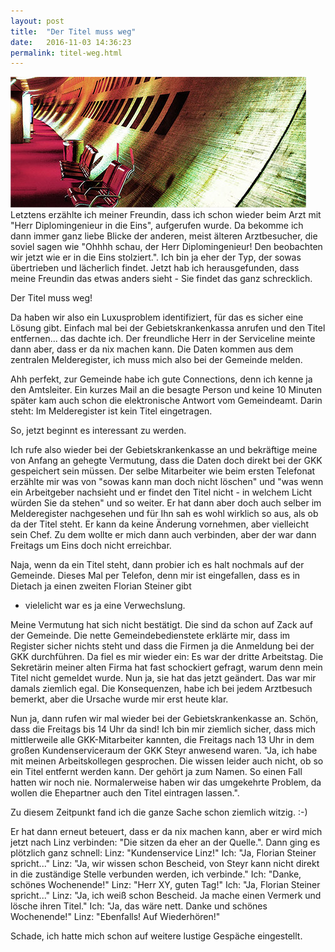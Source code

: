 ```yaml
---
layout: post
title:  "Der Titel muss weg"
date:   2016-11-03 14:36:23
permalink: titel-weg.html
---
```

<span class="image featured"><img src="images/pic02.jpg" alt=""></span>
Letztens erzählte ich meiner Freundin, dass ich schon wieder beim Arzt mit "Herr Diplomingenieur in die Eins", aufgerufen wurde.
Da bekomme ich dann immer ganz liebe Blicke der anderen, meist älteren Arztbesucher, die soviel sagen wie 
"Ohhhh schau, der Herr Diplomingenieur! Den beobachten wir jetzt wie er in die Eins stolziert.".
Ich bin ja eher der Typ, der sowas übertrieben und lächerlich findet. 
Jetzt hab ich herausgefunden, dass meine Freundin das etwas anders sieht - 
Sie findet das ganz schrecklich. 

Der Titel muss weg!

Da haben wir also ein Luxusproblem identifiziert, für das es sicher eine Lösung gibt. 
Einfach mal bei der Gebietskrankenkassa anrufen und den Titel entfernen... das dachte ich.
Der freundliche Herr in der Serviceline meinte dann aber, dass er da nix machen kann.
Die Daten kommen aus dem zentralen Melderegister, ich muss mich also bei der Gemeinde melden.


Ahh perfekt, zur Gemeinde habe ich gute Connections, denn ich kenne ja den Amtsleiter.
Ein kurzes Mail an die besagte Person und keine 10 Minuten später kam auch schon die elektronische Antwort vom Gemeindeamt.
Darin steht: Im Melderegister ist kein Titel eingetragen.

So, jetzt beginnt es interessant zu werden.

Ich rufe also wieder bei der Gebietskrankenkasse an und bekräftige meine von Anfang an gehegte Vermutung, 
dass die Daten doch direkt bei der GKK gespeichert sein müssen. 
Der selbe Mitarbeiter wie beim ersten Telefonat erzählte mir was von "sowas kann man doch nicht löschen" und 
"was wenn ein Arbeitgeber nachsieht und er findet den Titel nicht - in welchem Licht würden Sie da stehen" und so weiter.
Er hat dann aber doch auch selber im Melderegister nachgesehen und für Ihn sah es wohl wirklich so aus, als ob da der Titel steht.
Er kann da keine Änderung vornehmen, aber vielleicht sein Chef. 
Zu dem wollte er mich dann auch verbinden, aber der war dann Freitags um Eins doch nicht erreichbar.

Naja, wenn da ein Titel steht, dann probier ich es halt nochmals auf der Gemeinde.
Dieses Mal per Telefon, denn mir ist eingefallen, dass es in Dietach ja einen zweiten Florian Steiner gibt
- vielelicht war es ja eine Verwechslung.

Meine Vermutung hat sich nicht bestätigt. Die sind da schon auf Zack auf der Gemeinde.
Die nette Gemeindebedienstete erklärte mir, dass im Register sicher nichts steht und dass die Firmen ja die Anmeldung bei der GKK durchführen.
Da fiel es mir wieder ein: Es war der dritte Arbeitstag. Die Sekretärin meiner alten Firma hat fast schockiert gefragt, 
warum denn mein Titel nicht gemeldet wurde. Nun ja, sie hat das jetzt geändert. Das war mir damals ziemlich egal.
Die Konsequenzen, habe ich bei jedem Arztbesuch bemerkt, aber die Ursache wurde mir erst heute klar.

Nun ja, dann rufen wir mal wieder bei der Gebietskrankenkasse an.
Schön, dass die Freitags bis 14 Uhr da sind!
Ich bin mir ziemlich sicher, dass mich mittlerweile alle GKK-Mitarbeiter kannten, 
die Freitags nach 13 Uhr in dem großen Kundenserviceraum der GKK Steyr anwesend waren.
"Ja, ich habe mit meinen Arbeitskollegen gesprochen. Die wissen leider auch nicht, ob so ein Titel entfernt werden kann. 
Der gehört ja zum Namen. So einen Fall hatten wir noch nie. Normalerweise haben wir das umgekehrte Problem, 
da wollen die Ehepartner auch den Titel eintragen lassen.".

Zu diesem Zeitpunkt fand ich die ganze Sache schon ziemlich witzig. :-)

Er hat dann erneut beteuert, dass er da nix machen kann, aber er wird mich jetzt nach Linz verbinden:
"Die sitzen da eher an der Quelle.". 
Dann ging es plötzlich ganz schnell: 
Linz: "Kundenservice Linz!"
Ich: "Ja, Florian Steiner spricht..."
Linz: "Ja, wir wissen schon Bescheid, von Steyr kann nicht direkt in die zuständige Stelle verbunden werden, ich verbinde."
Ich: "Danke, schönes Wochenende!"
Linz: "Herr XY, guten Tag!"
Ich: "Ja, Florian Steiner spricht..."
Linz: "Ja, ich weiß schon Bescheid. Ja mache einen Vermerk und lösche ihren Titel."
Ich: "Ja, das wäre nett. Danke und schönes Wochenende!"
Linz: "Ebenfalls! Auf Wiederhören!"

Schade, ich hatte mich schon auf weitere lustige Gespäche eingestellt.



